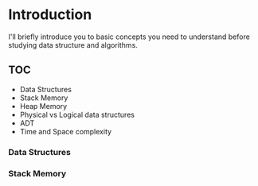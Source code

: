 # Introduction

I'll briefly introduce you to basic concepts you need to understand
before studying data structure and algorithms.

## TOC

* Data Structures
* Stack Memory
* Heap Memory
* Physical vs Logical data structures
* ADT
* Time and Space complexity

### Data Structures



### Stack Memory



